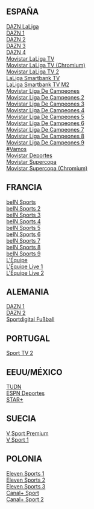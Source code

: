## ESPAÑA ##
[DAZN LaLiga](https://futbol-tv.online/eventos/?r=Ly9ibGV0Y2hlYW50YS5tYWtldXAvZW1iZWQvZXMvZGF6bmxhbGlnYS5waHA=)<br>
[DAZN 1](https://futbol-tv.online/eventos/?r=Ly9ncmVnb3JzYW1zYS5saWZlL2VtYmVkL2VzL2Rhem4xLnBocA==)<br>
[DAZN 2](https://futbol-tv.online/eventos/?r=Ly9ncmVnb3JzYW1zYS5saWZlL2VtYmVkL2VzL2Rhem4yLnBocA==)<br>
[DAZN 3](https://futbol-tv.online/eventos/?r=Ly9ncmVnb3JzYW1zYS5saWZlL2VtYmVkL2VzL2Rhem4zLnBocA==)<br>
[DAZN 4](https://futbol-tv.online/eventos/?r=Ly9ncmVnb3JzYW1zYS5saWZlL2VtYmVkL2VzL2Rhem40LnBocA==)<br>
[Movistar LaLiga TV](https://futbol-tv.online/eventos/?r=Ly9ncmVnb3JzYW1zYS5saWZlL2VtYmVkL2VzL21sYWxpZ2EucGhw)<br>
[Movistar LaLiga TV (Chromium)](https://futbol-tv.online/eventos/?r=Y2hyb21lLWV4dGVuc2lvbjovL2xjaXBlbWJqZmttZWdncGloZHBkZ25qaWxkZ25pZmZsL3BsYXllci5odG1sI2h0dHBzOi8vbWxhbGlnYS1kYXNoLW1vdmlzdGFycGx1cy5lbWlzaW9uZG9mNi5jb20vZGFzaC9tbGFsaWdhLmlzbWwvbWFuaWZlc3QubXBkPyZjaz1leUl5TlRWbU9EYzVNVFUzTVRRMFkyVmhPVEl6T1dJell6Z3paR1ptTlRFNE1pSTZJbVZsTnprNE5HTmpOamxoTXpFMU1tTXpNVEkxT1daaFpURTJZbVk1Tm1NekluMD0=)<br>
[Movistar LaLiga TV 2](https://futbol-tv.online/eventos/?r=Ly9ncmVnb3JzYW1zYS5saWZlL2VtYmVkL2VzL21sYWxpZ2EyLnBocA==)<br>
[LaLiga Smartbank TV](https://futbol-tv.online/eventos/?r=Ly9ncmVnb3JzYW1zYS5saWZlL2VtYmVkL2VzL2xhbGlnYXNtYXJ0YmFua3R2LnBocA==)<br>
[LaLiga Smartbank TV M2](https://futbol-tv.online/eventos/?r=Ly9ncmVnb3JzYW1zYS5saWZlL2VtYmVkL2VzL2xhbGlnYXNtYXJ0YmFua3R2Mi5waHA=)<br>
[Movistar Liga De Campeones](https://futbol-tv.online/eventos/?r=Ly9ncmVnb3JzYW1zYS5saWZlL2VtYmVkL2VzL21saWdhZGVjYW1wZW9uZXMucGhw)<br>
[Movistar Liga De Campeones 2](https://futbol-tv.online/eventos/?r=Ly9ncmVnb3JzYW1zYS5saWZlL2VtYmVkL2VzL21saWdhZGVjYW1wZW9uZXMyLnBocA==)<br>
[Movistar Liga De Campeones 3](https://futbol-tv.online/eventos/?r=Ly9ncmVnb3JzYW1zYS5saWZlL2VtYmVkL2VzL21saWdhZGVjYW1wZW9uZXMzLnBocA==)<br>
[Movistar Liga De Campeones 4](https://futbol-tv.online/eventos/?r=Ly9ncmVnb3JzYW1zYS5saWZlL2VtYmVkL2VzL21saWdhZGVjYW1wZW9uZXM0LnBocA==)<br>
[Movistar Liga De Campeones 5](https://futbol-tv.online/eventos/?r=Ly9ncmVnb3JzYW1zYS5saWZlL2VtYmVkL2VzL21saWdhZGVjYW1wZW9uZXM1LnBocA==)<br>
[Movistar Liga De Campeones 6](https://futbol-tv.online/eventos/?r=Ly9ncmVnb3JzYW1zYS5saWZlL2VtYmVkL2VzL21saWdhZGVjYW1wZW9uZXM2LnBocA==)<br>
[Movistar Liga De Campeones 7](https://futbol-tv.online/eventos/?r=Ly9ncmVnb3JzYW1zYS5saWZlL2VtYmVkL2VzL21saWdhZGVjYW1wZW9uZXM3LnBocA==)<br>
[Movistar Liga De Campeones 8](https://futbol-tv.online/eventos/?r=Ly9ncmVnb3JzYW1zYS5saWZlL2VtYmVkL2VzL21saWdhZGVjYW1wZW9uZXM4LnBocA==)<br>
[Movistar Liga De Campeones 9](https://futbol-tv.online/eventos/?r=Ly9ncmVnb3JzYW1zYS5saWZlL2VtYmVkL2VzL21saWdhZGVjYW1wZW9uZXM5LnBocA==)<br>
[#Vamos](https://futbol-tv.online/eventos/?r=Ly9ncmVnb3JzYW1zYS5saWZlL2VtYmVkL2VzL3ZhbW9zLnBocA==)<br>
[Movistar Deportes](https://futbol-tv.online/eventos/?r=Ly9ncmVnb3JzYW1zYS5saWZlL2VtYmVkL2VzL21kZXBvcnRlcy5waHA=)<br>
[Movistar Supercopa](https://futbol-tv.online/eventos/?r=Ly9ncmVnb3JzYW1zYS5saWZlL2VtYmVkL2VzL2dvbG11bmRpYWwucGhw)<br>
[Movistar Supercopa (Chromium)](https://futbol-tv.online/eventos/?r=Y2hyb21lLWV4dGVuc2lvbjovL2xjaXBlbWJqZmttZWdncGloZHBkZ25qaWxkZ25pZmZsL3BsYXllci5odG1sI2h0dHBzOi8vMDFtdW5kaWFsLWRhc2gtbW92aXN0YXJwbHVzLmVtaXNpb25kb2Y2LmNvbS9kYXNoLzAxbXVuZGlhbC5pc21sL21hbmlmZXN0Lm1wZD8mY2s9ZXlKaFlUTTBaREF6WkRNNVptTTBOMlJqT1RSaVl6TTBOVGc1TWpoaFpHTTVNQ0k2SWpBMk9URTNPRE00TkdFeU5qZ3pPVFl4TUdFeVpqTmlOekpoWWprek5UQTRJbjA9)<br>

## FRANCIA ##
[beIN Sports](https://futbol-tv.online/eventos/?r=Ly9ncmVnb3JzYW1zYS5saWZlL2VtYmVkL2ZyL2JlaW4xLnBocA==)<br>
[beIN Sports 2](https://futbol-tv.online/eventos/?r=Ly9ncmVnb3JzYW1zYS5saWZlL2VtYmVkL2ZyL2JlaW4yLnBocA==)<br>
[beIN Sports 3](https://futbol-tv.online/eventos/?r=Ly9ncmVnb3JzYW1zYS5saWZlL2VtYmVkL2ZyL2JlaW4zLnBocA==)<br>
[beIN Sports 4](https://futbol-tv.online/eventos/?r=Ly9ncmVnb3JzYW1zYS5saWZlL2VtYmVkL2ZyL2JlaW5tYXg0LnBocA==)<br>
[beIN Sports 5](https://futbol-tv.online/eventos/?r=Ly9ncmVnb3JzYW1zYS5saWZlL2VtYmVkL2ZyL2JlaW5tYXg1LnBocA==)<br>
[beIN Sports 6](https://futbol-tv.online/eventos/?r=Ly9ncmVnb3JzYW1zYS5saWZlL2VtYmVkL2ZyL2JlaW5tYXg2LnBocA==)<br>
[beIN Sports 7](https://futbol-tv.online/eventos/?r=Ly9ncmVnb3JzYW1zYS5saWZlL2VtYmVkL2ZyL2JlaW5tYXg3LnBocA==)<br>
[beIN Sports 8](https://futbol-tv.online/eventos/?r=Ly9ncmVnb3JzYW1zYS5saWZlL2VtYmVkL2ZyL2JlaW5tYXg4LnBocA==)<br>
[beIN Sports 9](https://futbol-tv.online/eventos/?r=Ly9ncmVnb3JzYW1zYS5saWZlL2VtYmVkL2ZyL2JlaW5tYXg5LnBocA==)<br>
[L'Équipe](https://futbol-tv.online/eventos/?r=Ly9ncmVnb3JzYW1zYS5saWZlL2VtYmVkL2ZyL2xlcXVpcGUucGhw)<br>
[L'Équipe Live 1](https://d3awaj0f2u3w26.cloudfront.net/v1/master/3722c60a815c199d9c0ef36c5b73da68a62b09d1/cc-gy7euubgydp20-ssai-prd/master.m3u8?ads.device_did=%7BPSID%7D&ads.device_dnt=%7BTARGETOPT%7D&ads.app_domain=%7BAPP_DOMAIN%7D&ads.app_name=%7BAPP_NAME%7D&ads.consent=%7BTC_STRING%7D)<br>
[L'Équipe Live 2](https://d2l55nvfkhk4sg.cloudfront.net/v1/master/3722c60a815c199d9c0ef36c5b73da68a62b09d1/cc-jg7go1lqzgpny-ssai-prd/master.m3u8?ads.device_did=%7BPSID%7D&ads.device_dnt=%7BTARGETOPT%7D&ads.app_domain=%7BAPP_DOMAIN%7D&ads.app_name=%7BAPP_NAME%7D&ads.consent=%7BTC_STRING%7D)<br>

## ALEMANIA ##
[DAZN 1](https://futbol-tv.online/eventos/?r=Ly8yODQ4NzQ4NzU4MjczODU3ODM3MTI4NzEyODctZHV0eWQyMjMyNTgzLnd2ZHItYXJjaGl2ZS5ndXJ1L2VtYmVkL2RlL2Rhem4xLnBocA==)<br>
[DAZN 2](https://futbol-tv.online/eventos/?r=Ly8yODQ4NzQ4NzU4MjczODU3ODM3MTI4NzEyODctZHV0eWQyMjMyNTgzLnd2ZHItYXJjaGl2ZS5ndXJ1L2VtYmVkL2RlL2Rhem4yLnBocA==)<br>
[Sportdigital Fußball](https://futbol-tv.online/eventos/?r=Ly9ibGV0Y2hlYW50YS5tYWtldXAvZW1iZWQvZGUvc3BvcnRkaWdpdGFsLnBocA==)<br>

## PORTUGAL ##
[Sport TV 2](https://futbol-tv.online/eventos/?r=aHR0cHM6Ly9zcG9ydHNlbWJlZC50by9jaGFubmVscy9wdC9zcG9ydHR2Mi5waHA)<br>

## EEUU/MÉXICO ##
[TUDN](https://futbol-tv.online/eventos/?r=Ly9tZWdhdGVsZXZpc2lvbmhkLmNvbS9lbWJlZC8/dXJsPUx5OXNhWFpsTVMxdmRIUXVhWHA2YVdkdkxuUjJMMjkxZEM5MUwyUmhjMmd2VkZWRVRpMUlSQzlrWldaaGRXeDBMbTF3WkE9PSZraWQ9TmpRd01UUXhZV05tTW1RM016QTBNalpsTUdJd01USTNOV0pqT1dVME1UST0maz1OMlV4WldObU56QTBZelk0TWpnd01tWTNOR1JrWkdFelpUWTRZelJqTXpnPSZsYW5nPTA=)<br>
[ESPN Deportes](https://futbol-tv.online/eventos/?r=Ly9ncmVnb3JzYW1zYS5saWZlL2VtYmVkL3VzL2VzcG5kZXBvcnRlcy5waHA=)<br>
[STAR+](https://futbol-tv.online/ver/star-plus)<br>

## SUECIA ##
[V Sport Premium](https://futbol-tv.online/eventos/?r=Ly9ibGV0Y2hlYW50YS5tYWtldXAvZW1iZWQvc2UvdnNwb3J0cHJlbWl1bS5waHA=)<br>
[V Sport 1](https://futbol-tv.online/eventos/?r=Ly9ibGV0Y2hlYW50YS5tYWtldXAvZW1iZWQvc2UvdnNwb3J0MS5waHA=)<br>

## POLONIA ##
[Eleven Sports 1](https://futbol-tv.online/eventos/?r=Ly9ibGV0Y2hlYW50YS5tYWtldXAvZW1iZWQvcGwvZWxldmVuLnBocA==)<br>
[Eleven Sports 2](https://futbol-tv.online/eventos/?r=Ly9ibGV0Y2hlYW50YS5tYWtldXAvZW1iZWQvcGwvZWxldmVuMi5waHA=)<br>
[Eleven Sports 3](https://futbol-tv.online/eventos/?r=Ly9ibGV0Y2hlYW50YS5tYWtldXAvZW1iZWQvcGwvZWxldmVuMy5waHA=)<br>
[Canal+ Sport](https://futbol-tv.online/eventos/?r=Ly9ibGV0Y2hlYW50YS5tYWtldXAvZW1iZWQvcGwvY2FuYWwrLnBocA==)<br>
[Canal+ Sport 2](https://futbol-tv.online/eventos/?r=Ly9ibGV0Y2hlYW50YS5tYWtldXAvZW1iZWQvcGwvY2FuYWwrMi5waHA=)<br>
